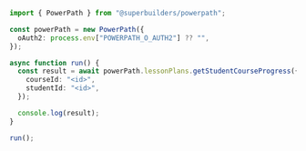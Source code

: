 <!-- Start SDK Example Usage [usage] -->
```typescript
import { PowerPath } from "@superbuilders/powerpath";

const powerPath = new PowerPath({
  oAuth2: process.env["POWERPATH_O_AUTH2"] ?? "",
});

async function run() {
  const result = await powerPath.lessonPlans.getStudentCourseProgress({
    courseId: "<id>",
    studentId: "<id>",
  });

  console.log(result);
}

run();

```
<!-- End SDK Example Usage [usage] -->